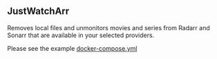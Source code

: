 ## JustWatchArr

Removes local files and unmonitors movies and series from Radarr and Sonarr that are available in your selected providers.

Please see the example [docker-compose.yml](docker-compose.yml)